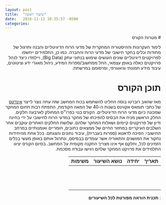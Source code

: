 ```yaml
---
layout: post
title:  "שיעור ראשון"
date:   2016-11-12 10:35:57 -0500
categories: 
---
```

<div dir="rtl">
# מטרות הקורס

לימוד העקרונות וההיסטוריה המחקרית של מדעי הרוח הדיגיטליים והבנה ותרגול של מתודות וכלים בחקר חישובי של מדעי הרוח והחברה. כמו כן, התלמידים ייחשפו לפרויקטים דיגיטליים שונים העושים שימוש בנתוני עתק (Big Data), ויילמדו כיצד לנהל פרויקטים כאלה באופן עצמאי, החל ממחשוב/ספרות המידע, ניהול מאגרי ידע וציטוטים, עיבוד מידע תמונתי וגיאוגרפי, ופרסומם במרשתת.

# תוכן הקורס

מאז שהאב רוברטו בוסה החליט להשתמש בכוח המחשב שזה עתה נוצר לייצר [אינדקס](http://www.corpusthomisticum.org/it/index.age "INDEX THOMISTICUS") של כתבי תומאס אקווינס בשנות ה-40 של המאה הקודמת, התפתח רבות תחום המחקר שמכונה כיום מדעי הרוח הדיגיטליים. הקורס בנוי כפרו״ס המחולק לארבעה חלקים. החלק הראשון מניח את הבסיס להפיכתו של מחקר במדעי הרוח לחישובי על ידי בחינה ודיון של פרויקטים קיימים ושאלות המחקר שלהם. שלושת החלקים האחרים עוקבים אחר השלבים העיקריים במחזור החיים של ממצאים כתובים, חומריים ואומנותיים במרחב החישובי: הפיכה לדאטא (סִפרות בעברית), עיבוד נתונים והצגתם. בכל אחת מהיחידות נחקור את המושגים והתאוריה אשר עומדים בבסיסם, ונתרגל אותם באופן מעשי בכלים הזמינים לכל, וחלקם אף אינו מצריך התקנה מקומית על המחשב. בסיום הקורס יציגו התלמידים את פרויקט המחקר שלהם ויגישו עבודה מסכמת.

| תאריך | יחידה | נושא השיעור | משימות |
|:-----:|:-----:|:-----------:|:------:|
|       |       |             |        |
|       |       |             |        |
|       |       |             |        |
|       |       |             |        |
|       |       |             |        |
|       |       |             |        |
|       |       |             |        |
|       |       |             |        |
|       |       |             |        |
|       |       |             |        |
|       |       |             |        |
|       |       |             |        |
|       |       |             |        |

: **תכנית הוראה מפורטת לכל השיעורים**
</div>


